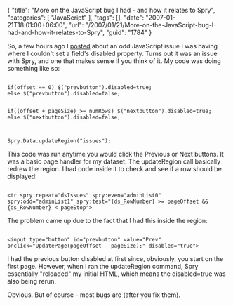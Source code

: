 {
	"title": "More on the JavaScript bug I had - and how it relates to Spry",
	"categories": [
		"JavaScript"
	],
	"tags": [],
	"date": "2007-01-21T18:01:00+06:00",
	"url": "/2007/01/21/More-on-the-JavaScript-bug-I-had-and-how-it-relates-to-Spry",
	"guid": "1784"
}

So, a few hours ago I <a href="http://ray.camdenfamily.com/index.cfm/2007/1/21/Setting-the-disabled-property-of-a-form-field-help-needed">posted</a> about an odd JavaScript issue I was having where I couldn't set a field's disabled property. Turns out it was an issue with Spry, and one that makes sense if you think of it. My code was doing something like so:

<code>
if(offset == 0) $("prevbutton").disabled=true;
else $("prevbutton").disabled=false; 

if((offset + pageSize) &gt;= numRows) $("nextbutton").disabled=true;
else $("nextbutton").disabled=false;

Spry.Data.updateRegion("issues");
</code>

This code was run anytime you would click the Previous or Next buttons. It was a basic page handler for my dataset. The updateRegion call basically redrew the region. I had code inside it to check and see if a row should be displayed:

<code>
&lt;tr spry:repeat="dsIssues" spry:even="adminList0" spry:odd="adminList1" spry:test="{ds_RowNumber} &gt;= pageOffset &amp;&amp; {ds_RowNumber} &lt; pageStop"&gt;
</code>

The problem came up due to the fact that I had this inside the region:

<code>
&lt;input type="button" id="prevbutton" value="Prev" onclick="UpdatePage(pageOffset - pageSize);" disabled="true"&gt;
</code>

I had the previous button disabled at first since, obviously, you start on the first page. However, when I ran the updateRegion command, Spry essentially "reloaded" my initial HTML, which means the disabled=true was also being rerun. 

Obvious. But of course - most bugs are (after you fix them).